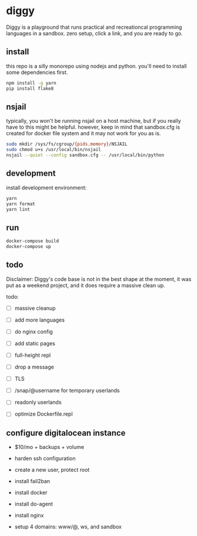 # diggy

Diggy is a playground that runs practical and recreationcal
programming languages in a sandbox. zero setup, click a link, and you
are ready to go.

## install

this repo is a silly monorepo using nodejs and python. you'll need
to install some dependencies first.

```bash
npm install -g yarn
pip install flake8
```

## nsjail

typically, you won't be running nsjail on a host machine, but if you
really have to this might be helpful. however, keep in mind that
sandbox.cfg is created for docker file system and it may not work for
you as is.

```bash
sudo mkdir /sys/fs/cgroup/{pids,memory}/NSJAIL
sudo chmod u+s /usr/local/bin/nsjail
nsjail --quiet --config sandbox.cfg -- /usr/local/bin/python
```

## development

install development environment:

```bash
yarn
yarn format
yarn lint
```

## run

```bash
docker-compose build
docker-compose up
```

## todo

Disclaimer: Diggy's code base is not in the best shape at the moment,
it was put as a weekend project, and it does require a massive clean
up.

todo:
  - [ ] massive cleanup
  - [ ] add more languages
  - [ ] do nginx config
  - [ ] add static pages
  - [ ] full-height repl
  - [ ] drop a message
  - [ ] TLS

  - [ ] /snap/@username for temporary userlands
  - [ ] readonly userlands
  - [ ] optimize Dockerfile.repl

## configure digitalocean instance

- $10/mo + backups + volume
- harden ssh configuration
- create a new user, protect root
- install fail2ban
- install docker
- install do-agent
- install nginx

- setup 4 domains: www/@, ws, and sandbox
